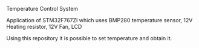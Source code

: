 Temperature Control System

Application of STM32F767ZI which uses BMP280 temperature sensor, 12V Heating resistor, 12V Fan, LCD

Using this repository it is possible to set temperature and obtain it.
